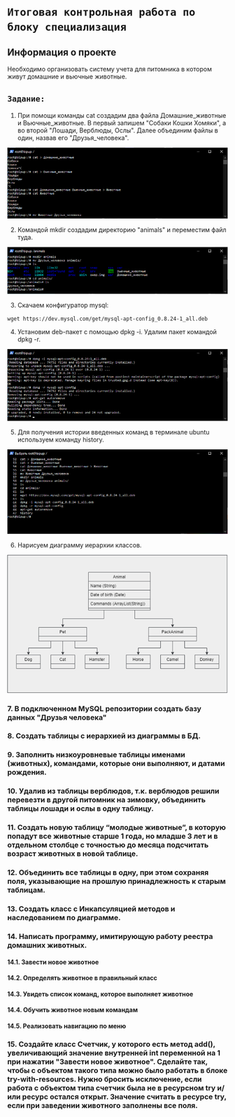 # `Итоговая контрольная работа по блоку специализация`

## Информация о проекте

Необходимо организовать систему учета для питомника в котором живут
домашние и вьючные животные.

## `Задание:`

1. При помощи команды cat создадим два файла Домашние_животные и Вьючные_животные. В первый запишем "Собаки Кошки Хомяки", а во второй "Лошади, Верблюды, Ослы". Далее объединим файлы в один, назвав его "Друзья_человека".

![screenshot](Images/1.png)

2. Командой mkdir создадим директорию "animals" и переместим файл туда.

![screenshot](Images/2.png)

3. Скачаем конфигуратор mysql:
```
wget https://dev.mysql.com/get/mysql-apt-config_0.8.24-1_all.deb
```

4. Установим deb-пакет с помощью dpkg -i. Удалим пакет командой dpkg -r.

![screenshot](Images/3.png)

5. Для получения истории введенных команд в терминале ubuntu используем команду history.

![screenshot](Images/4.png)

6. Нарисуем диаграмму иерархии классов.

![screenshot](Images/Animals.png)

### 7. В подключенном MySQL репозитории создать базу данных "Друзья человека"

### 8. Создать таблицы с иерархией из диаграммы в БД.

### 9. Заполнить низкоуровневые таблицы именами (животных), командами, которые они выполняют, и датами рождения.

### 10. Удалив из таблицы верблюдов, т.к. верблюдов решили перевезти в другой питомник на зимовку, объединить таблицы лошади и ослы в одну таблицу.

### 11. Создать новую таблицу “молодые животные”, в которую попадут все животные старше 1 года, но младше 3 лет и в отдельном столбце с точностью до месяца подсчитать возраст животных в новой таблице.

### 12. Объединить все таблицы в одну, при этом сохраняя поля, указывающие на прошлую принадлежность к старым таблицам.

### 13. Создать класс с Инкапсуляцией методов и наследованием по диаграмме.

### 14. Написать программу, имитирующую работу реестра домашних животных.

#### 14.1. Завести новое животное
#### 14.2. Определять животное в правильный класс
#### 14.3. Увидеть список команд, которое выполняет животное
#### 14.4. Обучить животное новым командам
#### 14.5. Реализовать навигацию по меню

### 15. Создайте класс Счетчик, у которого есть метод add(), увеличивающий значение внутренней int переменной на 1 при нажатии "Завести новое животное". Сделайте так, чтобы с объектом такого типа можно было работать в блоке try-with-resources. Нужно бросить исключение, если работа с объектом типа счетчик была не в ресурсном try и/или ресурс остался открыт. Значение считать в ресурсе try, если при заведении животного заполнены все поля.


